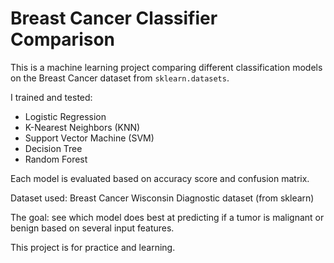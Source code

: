 # Breast Cancer Classifier Comparison

This is a machine learning project comparing different classification models on the Breast Cancer dataset from `sklearn.datasets`.

I trained and tested:
- Logistic Regression
- K-Nearest Neighbors (KNN)
- Support Vector Machine (SVM)
- Decision Tree
- Random Forest

Each model is evaluated based on accuracy score and confusion matrix.

Dataset used: Breast Cancer Wisconsin Diagnostic dataset (from sklearn)

The goal: see which model does best at predicting if a tumor is malignant or benign based on several input features.

This project is for practice and learning.
